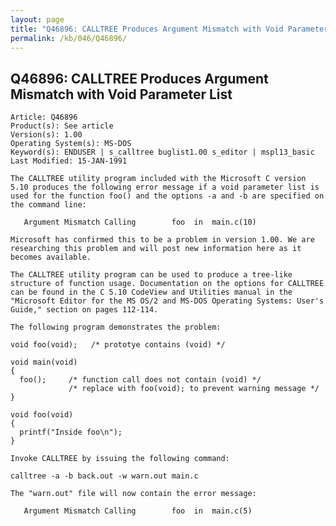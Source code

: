 ```yaml
---
layout: page
title: "Q46896: CALLTREE Produces Argument Mismatch with Void Parameter List"
permalink: /kb/046/Q46896/
---
```


## Q46896: CALLTREE Produces Argument Mismatch with Void Parameter List

	Article: Q46896
	Product(s): See article
	Version(s): 1.00
	Operating System(s): MS-DOS
	Keyword(s): ENDUSER | s_calltree buglist1.00 s_editor | mspl13_basic
	Last Modified: 15-JAN-1991
	
	The CALLTREE utility program included with the Microsoft C version
	5.10 produces the following error message if a void parameter list is
	used for the function foo() and the options -a and -b are specified on
	the command line:
	
	   Argument Mismatch Calling        foo  in  main.c(10)
	
	Microsoft has confirmed this to be a problem in version 1.00. We are
	researching this problem and will post new information here as it
	becomes available.
	
	The CALLTREE utility program can be used to produce a tree-like
	structure of function usage. Documentation on the options for CALLTREE
	can be found in the C 5.10 CodeView and Utilities manual in the
	"Microsoft Editor for the MS OS/2 and MS-DOS Operating Systems: User's
	Guide," section on pages 112-114.
	
	The following program demonstrates the problem:
	
	void foo(void);   /* prototye contains (void) */
	
	void main(void)
	{
	  foo();     /* function call does not contain (void) */
	             /* replace with foo(void); to prevent warning message */
	}
	
	void foo(void)
	{
	  printf("Inside foo\n");
	}
	
	Invoke CALLTREE by issuing the following command:
	
	calltree -a -b back.out -w warn.out main.c
	
	The "warn.out" file will now contain the error message:
	
	   Argument Mismatch Calling        foo  in  main.c(5)
